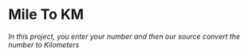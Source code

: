 # Mile To KM

*In this project, you enter your number and then our source convert the number to Kilometers*